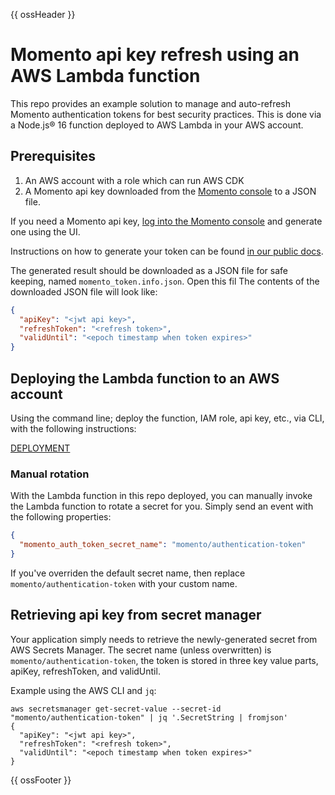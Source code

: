 {{ ossHeader }}

# Momento api key refresh using an AWS Lambda function

This repo provides an example solution to manage and auto-refresh Momento authentication tokens for best security practices. This is done via a Node.js&reg; 16 function deployed to AWS Lambda in your AWS account.

## Prerequisites

1. An AWS account with a role which can run AWS CDK
2. A Momento api key downloaded from the [Momento console](https://console.gomomento.com/tokens) to a JSON file.

If you need a Momento api key, [log into the Momento console](https://console.gomomento.com/tokens) and generate one using the UI.

Instructions on how to generate your token can be found [in our public docs](https://docs.momentohq.com/getting-started#step-2-create-an-authentication-token-in-the-momento-console).

The generated result should be downloaded as a JSON file for safe keeping, named `momento_token.info.json`. Open this fil The contents of the downloaded JSON file will look like:

```json
{
  "apiKey": "<jwt api key>",
  "refreshToken": "<refresh token>",
  "validUntil": "<epoch timestamp when token expires>"
}
```

## Deploying the Lambda function to an AWS account

Using the command line; deploy the function, IAM role, api key, etc., via CLI, with the following instructions:

[DEPLOYMENT](./DEPLOYMENT.md)

### Manual rotation

With the Lambda function in this repo deployed, you can manually invoke the Lambda function to rotate a secret for you. Simply send an event with the following properties:

```json
{
  "momento_auth_token_secret_name": "momento/authentication-token"
}
```

If you've overriden the default secret name, then replace `momento/authentication-token` with your custom name.

## Retrieving api key from secret manager

Your application simply needs to retrieve the newly-generated secret from AWS Secrets Manager. The secret name (unless overwritten) is `momento/authentication-token`, the token is stored in three key value parts, apiKey, refreshToken, and validUntil.

Example using the AWS CLI and `jq`:

```shell
aws secretsmanager get-secret-value --secret-id "momento/authentication-token" | jq '.SecretString | fromjson'
{
  "apiKey": "<jwt api key>",
  "refreshToken": "<refresh token>",
  "validUntil": "<epoch timestamp when token expires>"
}
```

{{ ossFooter }}

